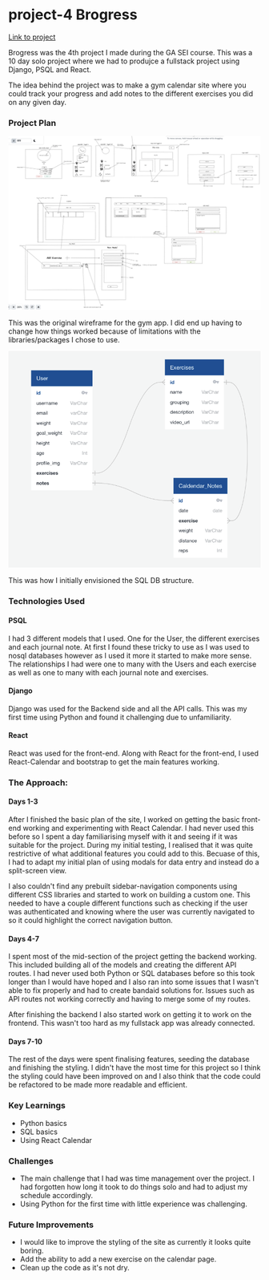# project-4 Brogress
[Link to project](https://brogress.herokuapp.com/)

Brogress was the 4th project I made during the GA SEI course. This was a 10 day solo project where we had to produjce a fullstack project using Django, PSQL and React. 

The idea behind the project was to make a gym calendar site where you could track your progress and add notes to the different exercises you did on any given day. 

### Project Plan

![Project Wireframe](client/public/images/Screenshot%202022-06-27%20at%2014.14.49.png)

This was the original wireframe for the gym app. I did end up having to change how things worked because of limitations with the libraries/packages I chose to use.

![Backend Setup](client/public/images/Screenshot%202022-06-08%20at%2016.59.25.png)

This was how I initially envisioned the SQL DB structure.


### Technologies Used

#### PSQL

I had 3 different models that I used. One for the User, the different exercises and each journal note. At first I found these tricky to use as I was used to nosql databases however as I 
used it more it started to make more sense. The relationships I had were one to many with the Users and each exercise as well as one to many with each journal note and exercises. 

#### Django

Django was used for the Backend side and all the API calls. This was my first time using Python and found it challenging due to unfamiliarity.


#### React

React was used for the front-end. Along with React for the front-end, I used React-Calendar and bootstrap to get the main features working.

### The Approach:

#### Days 1-3

After I finished the basic plan of the site, I worked on getting the basic front-end working and experimenting with React Calendar. I had never used this before so 
I spent a day familiarising myself with it and seeing if it was suitable for the project. During my initial testing, I realised that it was quite restrictive of what 
additional features you could add to this. Becuase of this, I had to adapt my initial plan of using modals for data entry and instead do a split-screen view. 

I also couldn't find any prebuilt sidebar-navigation components using different CSS libraries and started to work on building a custom one. This needed to have a couple 
different functions such as checking if the user was authenticated and knowing where the user was currently navigated to so it could highlight the correct navigation button. 

#### Days 4-7

I spent most of the mid-section of the project getting the backend working. This included building all of the models and creating the different API routes. I had never used both Python or 
SQL databases before so this took longer than I would have hoped and I also ran into some issues that I wasn't able to fix properly and had to create bandaid solutions for. Issues such as API 
routes not working correctly and having to merge some of my routes. 

After finishing the backend I also started work on getting it to work on the frontend. This wasn't too hard as my fullstack app was already connected.

#### Days 7-10

The rest of the days were spent finalising features, seeding the database and finishing the styling. I didn't have the most time for this project so I think the styling could have been improved on 
and I also think that the code could be refactored to be made more readable and efficient. 


### Key Learnings
- Python basics
- SQL basics
- Using React Calendar

### Challenges
- The main challenge that I had was time management over the project. I had forgotten how long it took to do things solo and had to adjust my schedule accordingly.
- Using Python for the first time with little experience was challenging.

### Future Improvements
- I would like to improve the styling of the site as currently it looks quite boring. 
- Add the ability to add a new exercise on the calendar page.
- Clean up the code as it's not dry.